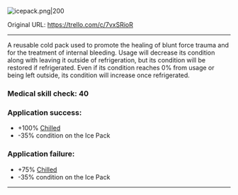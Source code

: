 ![icepack.png\|200](/Items/Gel%20Ice%20Pack%20-%20Attachments/67193eb8fb57ea8508e2ac64.png)

Original URL: https://trello.com/c/7vxSRioR

---

A reusable cold pack used to promote the healing of blunt force trauma and for the treatment of internal bleeding. Usage will decrease its condition along with leaving it outside of refrigeration, but its condition will be restored if refrigerated. Even if its condition reaches 0% from usage or being left outside, its condition will increase once refrigerated.

### Medical skill check: 40

### Application success:

- +100% [Chilled](../Any%20bodypart/Chilled.md)
- -35% condition on the Ice Pack

### Application failure:

- +75% [Chilled](../Any%20bodypart/Chilled.md)
- -35% condition on the Ice Pack

---

